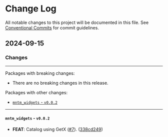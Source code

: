# Change Log

All notable changes to this project will be documented in this file.
See [Conventional Commits](https://conventionalcommits.org) for commit guidelines.

## 2024-09-15

### Changes

---

Packages with breaking changes:

 - There are no breaking changes in this release.

Packages with other changes:

 - [`mntm_widgets` - `v0.0.2`](#mntm_widgets---v002)

---

#### `mntm_widgets` - `v0.0.2`

 - **FEAT**: Catalog using GetX ([#7](https://github.com/mntm/flutter_tutorial/issues/7)). ([338cd249](https://github.com/mntm/flutter_tutorial/commit/338cd24973d8a320731f1667ce4c9d16517a4809))

